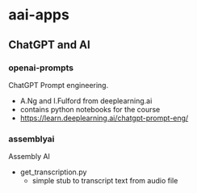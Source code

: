 # aai-apps

## ChatGPT and AI

### openai-prompts

ChatGPT Prompt engineering. 
- A.Ng and I.Fulford from deeplearning.ai 
- contains python notebooks for the course 
- https://learn.deeplearning.ai/chatgpt-prompt-eng/

### assemblyai

Assembly AI 
- get_transcription.py
  - simple stub to transcript text from audio file
  


